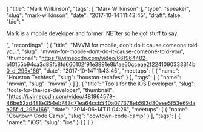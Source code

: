 {
  "title": "Mark Wilkinson",
  "tags": [
    "Mark Wilkinson"
  ],
  "type": "speaker",
  "slug": "mark-wilkinson",
  "date": "2017-10-14T11:43:45",
  "draft": false,
  "bio": "<p>Mark is a mobile developer and former .NETter so he got stuff to say.</p>",
  "recordings": [
    {
      "title": "MVVM for mobile, don't do it cause comeone told you.",
      "slug": "mvvm-for-mobile-dont-do-it-cause-comeone-told-you",
      "thumbnail": "https://i.vimeocdn.com/video/661964482-b10155b94ca3d89fc8fd660102f91e3891e8b1ae60cceae2f2241090333314b0-d_295x166",
      "date": "2017-10-14T11:43:45",
      "meetups": [
        {
          "name": "Houston Techfest",
          "slug": "houston-techfest"
        }
      ],
      "tags": [
        {
          "name": "mvvm",
          "slug": "mvvm"
        }
      ]
    },
    {
      "title": "Tools for the iOS Developer",
      "slug": "tools-for-the-ios-developer",
      "thumbnail": "https://i.vimeocdn.com/video/481964579-46be52ad488e354eb783c71ea64ccb540a077378eb593d30eee5f53e69dae25f-d_295x166",
      "date": "2014-06-14T11:04:26",
      "meetups": [
        {
          "name": "Cowtown Code Camp",
          "slug": "cowtown-code-camp"
        }
      ],
      "tags": [
        {
          "name": "iOS",
          "slug": "ios"
        }
      ]
    }
  ]
}